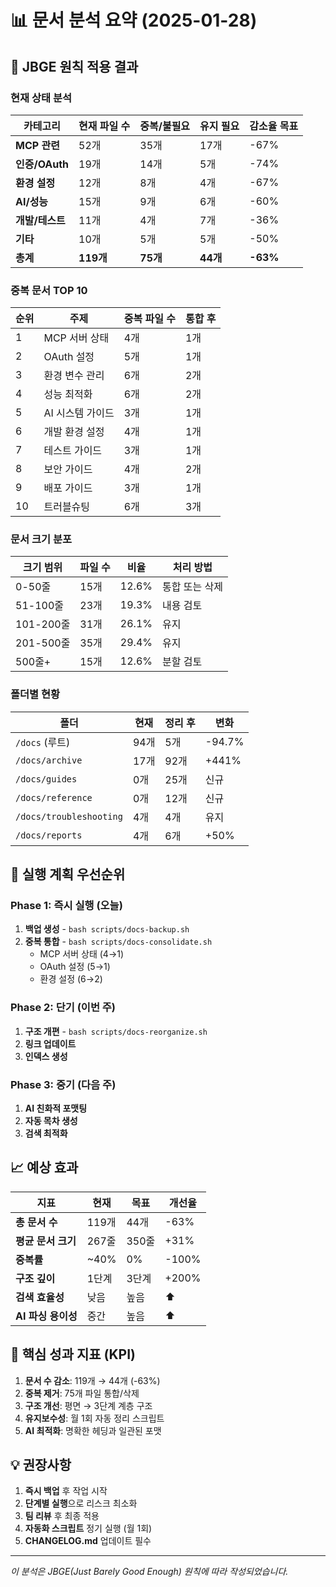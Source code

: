 # 📊 문서 분석 요약 (2025-01-28)

## 🎯 JBGE 원칙 적용 결과

### 현재 상태 분석

| 카테고리        | 현재 파일 수 | 중복/불필요 | 유지 필요 | 감소율 목표 |
| --------------- | ------------ | ----------- | --------- | ----------- |
| **MCP 관련**    | 52개         | 35개        | 17개      | -67%        |
| **인증/OAuth**  | 19개         | 14개        | 5개       | -74%        |
| **환경 설정**   | 12개         | 8개         | 4개       | -67%        |
| **AI/성능**     | 15개         | 9개         | 6개       | -60%        |
| **개발/테스트** | 11개         | 4개         | 7개       | -36%        |
| **기타**        | 10개         | 5개         | 5개       | -50%        |
| **총계**        | **119개**    | **75개**    | **44개**  | **-63%**    |

### 중복 문서 TOP 10

| 순위 | 주제             | 중복 파일 수 | 통합 후 |
| ---- | ---------------- | ------------ | ------- |
| 1    | MCP 서버 상태    | 4개          | 1개     |
| 2    | OAuth 설정       | 5개          | 1개     |
| 3    | 환경 변수 관리   | 6개          | 2개     |
| 4    | 성능 최적화      | 6개          | 2개     |
| 5    | AI 시스템 가이드 | 3개          | 1개     |
| 6    | 개발 환경 설정   | 4개          | 1개     |
| 7    | 테스트 가이드    | 3개          | 1개     |
| 8    | 보안 가이드      | 4개          | 2개     |
| 9    | 배포 가이드      | 3개          | 1개     |
| 10   | 트러블슈팅       | 6개          | 3개     |

### 문서 크기 분포

| 크기 범위 | 파일 수 | 비율  | 처리 방법      |
| --------- | ------- | ----- | -------------- |
| 0-50줄    | 15개    | 12.6% | 통합 또는 삭제 |
| 51-100줄  | 23개    | 19.3% | 내용 검토      |
| 101-200줄 | 31개    | 26.1% | 유지           |
| 201-500줄 | 35개    | 29.4% | 유지           |
| 500줄+    | 15개    | 12.6% | 분할 검토      |

### 폴더별 현황

| 폴더                    | 현재 | 정리 후 | 변화   |
| ----------------------- | ---- | ------- | ------ |
| `/docs` (루트)          | 94개 | 5개     | -94.7% |
| `/docs/archive`         | 17개 | 92개    | +441%  |
| `/docs/guides`          | 0개  | 25개    | 신규   |
| `/docs/reference`       | 0개  | 12개    | 신규   |
| `/docs/troubleshooting` | 4개  | 4개     | 유지   |
| `/docs/reports`         | 4개  | 6개     | +50%   |

## 🚀 실행 계획 우선순위

### Phase 1: 즉시 실행 (오늘)

1. **백업 생성** - `bash scripts/docs-backup.sh`
2. **중복 통합** - `bash scripts/docs-consolidate.sh`
   - MCP 서버 상태 (4→1)
   - OAuth 설정 (5→1)
   - 환경 설정 (6→2)

### Phase 2: 단기 (이번 주)

1. **구조 개편** - `bash scripts/docs-reorganize.sh`
2. **링크 업데이트**
3. **인덱스 생성**

### Phase 3: 중기 (다음 주)

1. **AI 친화적 포맷팅**
2. **자동 목차 생성**
3. **검색 최적화**

## 📈 예상 효과

| 지표               | 현재  | 목표  | 개선율 |
| ------------------ | ----- | ----- | ------ |
| **총 문서 수**     | 119개 | 44개  | -63%   |
| **평균 문서 크기** | 267줄 | 350줄 | +31%   |
| **중복률**         | ~40%  | 0%    | -100%  |
| **구조 깊이**      | 1단계 | 3단계 | +200%  |
| **검색 효율성**    | 낮음  | 높음  | ⬆️     |
| **AI 파싱 용이성** | 중간  | 높음  | ⬆️     |

## 🎯 핵심 성과 지표 (KPI)

1. **문서 수 감소**: 119개 → 44개 (-63%)
2. **중복 제거**: 75개 파일 통합/삭제
3. **구조 개선**: 평면 → 3단계 계층 구조
4. **유지보수성**: 월 1회 자동 정리 스크립트
5. **AI 최적화**: 명확한 헤딩과 일관된 포맷

## 💡 권장사항

1. **즉시 백업** 후 작업 시작
2. **단계별 실행**으로 리스크 최소화
3. **팀 리뷰** 후 최종 적용
4. **자동화 스크립트** 정기 실행 (월 1회)
5. **CHANGELOG.md** 업데이트 필수

---

_이 분석은 JBGE(Just Barely Good Enough) 원칙에 따라 작성되었습니다._
